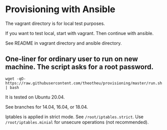 
# Provisioning with Ansible

The vagrant directory is for local test purposes.

If you want to test local, start with vagrant. Then continue with ansible.

See README in vagrant directory and ansible directory.

## One-liner for ordinary user to run on new machine. The script asks for a root password. 


`wget -qO- https://raw.githubusercontent.com/theotheu/provisioning/master/run.sh | bash`


It is tested on Ubuntu 20.04. 

See branches for 14.04, 16.04, or 18.04.

Iptables is applied in strict mode. See `/root/iptables.strict`. Use `/root/iptables.minial` for unsecure operations (not recommended).
